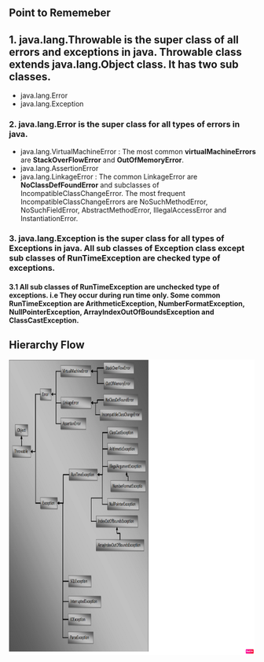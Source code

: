 
## Point to Rememeber

## 1. java.lang.Throwable is the super class of all errors and exceptions in java. Throwable class extends java.lang.Object class. It has two sub classes.
- java.lang.Error
- java.lang.Exception

### 2. java.lang.Error is the super class for all types of errors in java.

- java.lang.VirtualMachineError : The most common **virtualMachineErrors** are **StackOverFlowError** and **OutOfMemoryError**.
- java.lang.AssertionError
- java.lang.LinkageError  : The common LinkageError are **NoClassDefFoundError** and subclasses of IncompatibleClassChangeError. The most frequent IncompatibleClassChangeErrors are  NoSuchMethodError, NoSuchFieldError, AbstractMethodError, IllegalAccessError and InstantiationError.

### 3. java.lang.Exception is the super class for all types of Exceptions in java. All sub classes of Exception class except sub classes of RunTimeException are checked type of exceptions. 

#### 3.1 All sub classes of RunTimeException are unchecked type of exceptions. i.e They occur during run time only. Some common RunTimeException are ArithmeticException, NumberFormatException, NullPointerException, ArrayIndexOutOfBoundsException and ClassCastException.


## Hierarchy Flow

<img src="hie.png" alt="Exception Hierarchy" width="500" height="600">